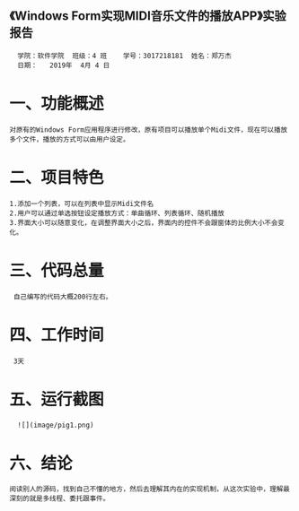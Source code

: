## 《Windows Form实现MIDI音乐文件的播放APP》实验报告
      学院：软件学院  班级：4 班    学号：3017218181  姓名：郑万杰
      日期：   2019年  4月 4 日
# 一、功能概述
    对原有的Windows Form应用程序进行修改，原有项目可以播放单个Midi文件，现在可以播放多个文件，播放的方式可以由用户设定。
# 二、项目特色
    1.添加一个列表，可以在列表中显示Midi文件名
    2.用户可以通过单选按钮设定播放方式：单曲循环、列表循环、随机播放
    3.界面大小可以随意变化，在调整界面大小之后，界面内的控件不会跟窗体的比例大小不会变化。
# 三、代码总量
     自己编写的代码大概200行左右。
# 四、工作时间
     3天
# 五、运行截图
      ![](image/pig1.png)
# 六、结论
    阅读别人的源码，找到自己不懂的地方，然后去理解其内在的实现机制，从这次实验中，理解最深刻的就是多线程、委托跟事件。
   